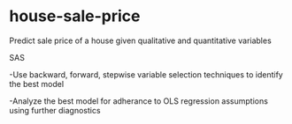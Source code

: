 # house-sale-price
Predict sale price of a house given qualitative and quantitative variables

SAS

-Use backward, forward, stepwise variable selection techniques to identify the best model

-Analyze the best model for adherance to OLS regression assumptions using further diagnostics
